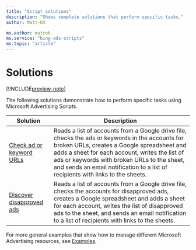 ```yaml
---
title: "Script solutions"
description: "Shows complete solutions that perform specific tasks."
author: Matt-UX

ms.author: matrob
ms.service: "bing-ads-scripts"
ms.topic: "article"
---
```


# Solutions

[!INCLUDE[preview-note](../includes/preview-note.md)]


The following solutions demonstrate how to perform specific tasks using Microsoft Advertising Scripts. 

|Solution|Description
|-|-
|[Check ad or keyword URLs](check-ad-keyword-urls.md)|Reads a list of accounts from a Google drive file, checks the ads or keywords in the accounts for broken URLs, creates a Google spreadsheet and adds a sheet for each account, writes the list of ads or keywords with broken URLs to the sheet, and sends an email notification to a list of recipients with links to the sheets.
|[Discover disapproved ads](get-disapproved-ads.md)|Reads a list of accounts from a Google drive file, checks the accounts for disapproved ads, creates a Google spreadsheet and adds a sheet for each account, writes the list of disapproved ads to the sheet, and sends an email notification to a list of recipients with links to the sheets.

For more general examples that show how to manage different Microsoft Advertising resources, see [Examples](../examples/index.md).
